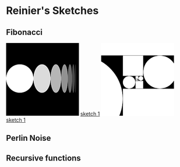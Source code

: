 # Reinier's Sketches

## Fibonacci
![](Reinier/sketch1.png)
[sketch 1](Reinier/sketch1.pv)
![](Reinier/sketch2.png)
[sketch 1](Reinier/sketch2.pv)

## Perlin Noise

## Recursive functions
            
